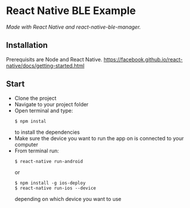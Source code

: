 # React Native BLE Example

*Made with React Native and react-native-ble-manager.*

## Installation

Prerequisits are Node and React Native.
https://facebook.github.io/react-native/docs/getting-started.html

## Start

- Clone the project
- Navigate to your project folder
- Open terminal and type:
  ```
  $ npm instal
  ```
  to install the dependencies
- Make sure the device you want to run the app on is connected to your computer
- From terminal run:
  ```
  $ react-native run-android
  ```
  or
  ```
  $ npm install -g ios-deploy
  $ react-native run-ios --device
  ```
  depending on which device you want to use

